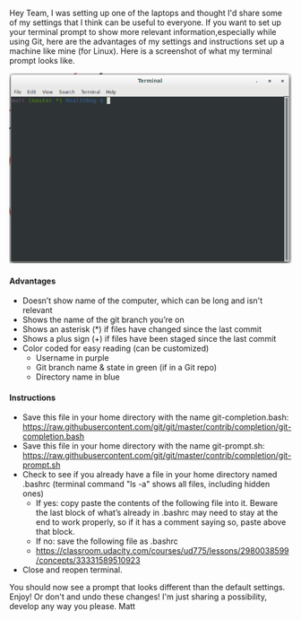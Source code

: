 Hey Team,
I was setting up one of the laptops and thought I'd share some of my settings that I think can be useful to everyone. If you want to set up your terminal prompt to show more relevant information,especially while using Git, here are the advantages of my settings and instructions set up a machine like mine (for Linux). Here is a screenshot of what my terminal prompt looks like.

![fresh terminal prompt](/terminal_prompt_settings.png)

#### Advantages

* Doesn’t show name of the computer, which can be long and isn't relevant
* Shows the name of the git branch you’re on
* Shows an asterisk (*) if  files have changed since the last commit
* Shows a plus sign (+) if files have been staged since the last commit
* Color coded for easy reading (can be customized)
  * Username in purple
  * Git branch name & state in green (if in a Git repo)
  * Directory name in blue

#### Instructions

* Save this file in your home directory with the name git-completion.bash: https://raw.githubusercontent.com/git/git/master/contrib/completion/git-completion.bash
* Save this file in your home directory with the name git-prompt.sh: https://raw.githubusercontent.com/git/git/master/contrib/completion/git-prompt.sh
* Check to see if you already have a file in your home directory named .bashrc (terminal command "ls -a" shows all files, including hidden ones)
  * If yes: copy paste the contents of the following file into it. Beware the last block of what’s already in .bashrc may need to stay at the end to work properly, so if it has a comment saying so, paste above that block. 
  * If no: save the following file as .bashrc
  * https://classroom.udacity.com/courses/ud775/lessons/2980038599/concepts/33331589510923
* Close and reopen terminal. 

You should now see a prompt that looks different than the default settings. Enjoy! Or don't and undo these changes! I'm just sharing a possibility, develop any way you please.
Matt
